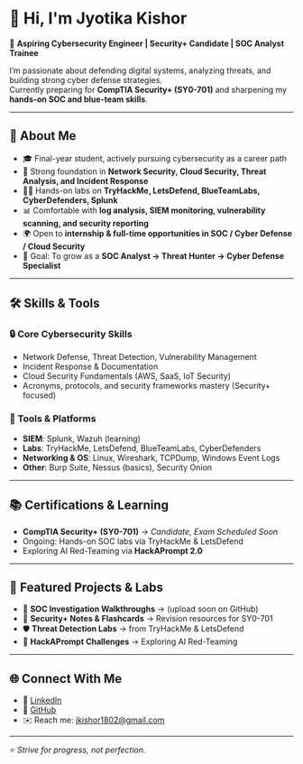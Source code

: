 # 👋 Hi, I'm Jyotika Kishor  

🎯 **Aspiring Cybersecurity Engineer | Security+ Candidate | SOC Analyst Trainee**  

I’m passionate about defending digital systems, analyzing threats, and building strong cyber defense strategies.  
Currently preparing for **CompTIA Security+ (SY0-701)** and sharpening my **hands-on SOC and blue-team skills**.  

---

## 🚀 About Me
- 🎓 Final-year student, actively pursuing cybersecurity as a career path  
- 🔐 Strong foundation in **Network Security, Cloud Security, Threat Analysis, and Incident Response**  
- 🧑‍💻 Hands-on labs on **TryHackMe, LetsDefend, BlueTeamLabs, CyberDefenders, Splunk**  
- 📊 Comfortable with **log analysis, SIEM monitoring, vulnerability scanning, and security reporting**  
- 🌍 Open to **internship & full-time opportunities in SOC / Cyber Defense / Cloud Security**  
- 📌 Goal: To grow as a **SOC Analyst → Threat Hunter → Cyber Defense Specialist**  

---

## 🛠️ Skills & Tools

### 🔒 Core Cybersecurity Skills
- Network Defense, Threat Detection, Vulnerability Management  
- Incident Response & Documentation  
- Cloud Security Fundamentals (AWS, SaaS, IoT Security)  
- Acronyms, protocols, and security frameworks mastery (Security+ focused)

### 🧰 Tools & Platforms
- **SIEM**: Splunk, Wazuh (learning)  
- **Labs**: TryHackMe, LetsDefend, BlueTeamLabs, CyberDefenders  
- **Networking & OS**: Linux, Wireshark, TCPDump, Windows Event Logs  
- **Other**: Burp Suite, Nessus (basics), Security Onion  

---

## 📚 Certifications & Learning
- **CompTIA Security+ (SY0-701)** → *Candidate, Exam Scheduled Soon*  
- Ongoing: Hands-on SOC labs via TryHackMe & LetsDefend  
- Exploring AI Red-Teaming via **HackAPrompt 2.0**  

---

## 📂 Featured Projects & Labs
- 🔎 **SOC Investigation Walkthroughs** → (upload soon on GitHub)  
- 📑 **Security+ Notes & Flashcards** → Revision resources for SY0-701  
- 🛡️ **Threat Detection Labs** → from TryHackMe & LetsDefend  
- 🤖 **HackAPrompt Challenges** → Exploring AI Red-Teaming  

---

## 🌐 Connect With Me
- 💼 [LinkedIn](https://linkedin.com/in/your-link)  
- 🐙 [GitHub](https://github.com/your-link)  
- ✉️ Reach me: jkishor1802@gmail.com  

---

⭐️ *Strive for progress, not perfection.*  
